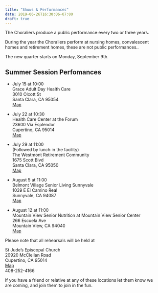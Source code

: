 ```yaml
---
title: "Shows & Performances"
date: 2019-06-26T16:30:06-07:00
draft: true
---
```


The Choraliers produce a public performance every two or three years.

During the year the Choraliers perform at nursing homes, convalescent homes and retirement homes, these are not public performances..

The new quarter starts on Monday, September 9th.

## Summer Session Perfomances

* July 15 at 10:00\
  Grace Adult Day Health Care\
  3010 Olcott St\
  Santa Clara, CA 95054\
  [Map](https://www.google.com/maps?q=3010+Olcott+St,+Santa+Clara,+CA+95054)


* July 22 at 10:30\
  Health Care Center at the Forum\
  23600 Vía Esplendor\
  Cupertino, CA 95014\
  [Map](https://www.google.com/maps/place/23600+V%C3%ADa+Esplendor,+Cupertino,+CA+95014)

* July 29 at 11:00\
  (Followed by lunch in the facility)\
  The Westmont Retirement Community\
  1675 Scott Blvd\
  Santa Clara, CA 95050\
[Map](https://www.google.com/maps/place/1675+Scott+Blvd,+Santa+Clara,+CA+95050)

* August 5 at 11:00\
  Belmont Village Senior Living Sunnyvale\
  1039 E El Camino Real\
  Sunnyvale, CA 94087\
  [Map](https://www.google.com/maps/place/1039+E+El+Camino+Real,+Sunnyvale,+CA+94087)

* August 12 at 11:00\
  Mountain View Senior Nutrition at Mountain View Senior Center\
  266 Escuela Ave\
  Mountain View, CA 94040\
  [Map](https://www.google.com/maps/place/266+Escuela+Ave,+Mountain+View,+CA+94040)





Please note that all rehearsals will be held at

St Jude’s Episcopal Church\
20920 McClellan Road\
Cupertino, CA 95014\
[Map](https://www.google.com/maps?q=20920+McClellan+Road+Cupertino,+CA+95014)\
408-252-4166




If you have a friend or relative at any of these locations let them know we are coming, and join them to join in the fun.

